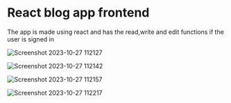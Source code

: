 # React blog app frontend

The app is made using react and has the read,write and edit functions if the user is signed in 

![Screenshot 2023-10-27 112127](https://github.com/samirstackup/React-blog-frontend/assets/140374818/f688302d-0b5a-4b40-a6bb-cd8f74d18aad)

![Screenshot 2023-10-27 112142](https://github.com/samirstackup/React-blog-frontend/assets/140374818/34a7208d-8b37-4902-9a44-d09f854c2ced)

![Screenshot 2023-10-27 112157](https://github.com/samirstackup/React-blog-frontend/assets/140374818/63959190-9b91-419f-9412-a4e6b445702f)

![Screenshot 2023-10-27 112217](https://github.com/samirstackup/React-blog-frontend/assets/140374818/4f6de40b-0a9d-455e-8cef-c2f947d89169)
